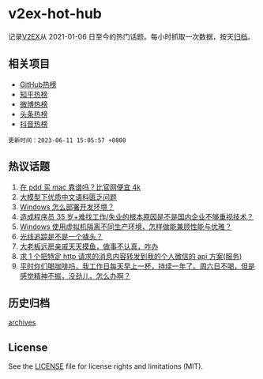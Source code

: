 # v2ex-hot-hub

 记录[V2EX](https://www.v2ex.com/)从 2021-01-06 日至今的热门话题。每小时抓取一次数据，按天[归档](archives)。
 
 ## 相关项目

- [GitHub热榜](https://github.com/lonnyzhang423/github-hot-hub)
- [知乎热榜](https://github.com/lonnyzhang423/zhihu-hot-hub)
- [微博热榜](https://github.com/lonnyzhang423/weibo-hot-hub)
- [头条热榜](https://github.com/lonnyzhang423/toutiao-hot-hub)
- [抖音热榜](https://github.com/lonnyzhang423/douyin-hot-hub)


 `更新时间：2023-06-11 15:05:57 +0800`

## 热议话题

1. [在 pdd 买 mac 靠谱吗？比官网便宜 4k](https://www.v2ex.com/t/947541)
1. [大模型下优质中文语料匮乏问题](https://www.v2ex.com/t/947622)
1. [Windows 怎么部署开发环境？](https://www.v2ex.com/t/947562)
1. [造成程序员 35 岁+难找工作/失业的根本原因是不是国内企业不够重视技术？](https://www.v2ex.com/t/947727)
1. [Windows 使用虚拟机隔离不同生产环境，怎样做能兼顾性能与优雅？](https://www.v2ex.com/t/947613)
1. [光线追踪是不是一个噱头？](https://www.v2ex.com/t/947660)
1. [大老板远房亲戚天天摸鱼，做事不认真，咋办](https://www.v2ex.com/t/947650)
1. [求 1 个把特定 http 请求的消息内容转发到我的个人微信的 api 方案(服务)](https://www.v2ex.com/t/947568)
1. [平时你们喝咖啡吗，我工作日每天早上一杯，持续一年了。周六日不喝，但是感觉精神不振，没劲儿，怎么办啊？](https://www.v2ex.com/t/947713)

## 历史归档

[archives](archives)

## License

See the [LICENSE](LICENSE) file for license rights and limitations (MIT).
